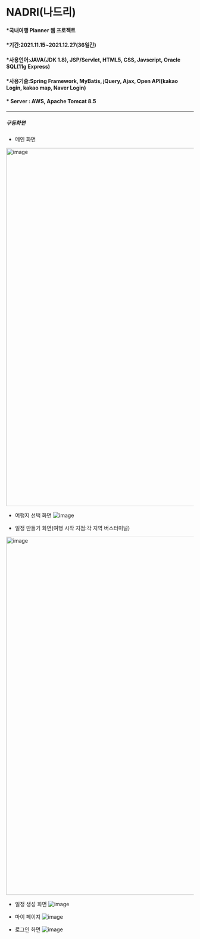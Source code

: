 NADRI(나드리)
=============
#### *국내여행 Planner 웹 프로젝트
#### *기간:2021.11.15~2021.12.27(36일간)
#### *사용언어:JAVA(JDK 1.8), JSP/Servlet, HTML5, CSS, Javscript, Oracle SQL(11g Express)
#### *사용기술:Spring Framework, MyBatis, jQuery, Ajax, Open API(kakao Login, kakao map, Naver Login)
#### * Server : AWS, Apache Tomcat 8.5

---------------------------------------

##### 구동화면
* 메인 화면
<img width="960" alt="image" src="https://user-images.githubusercontent.com/67157818/147849239-ded2e822-bd02-4b7d-acdb-5bfcf099b47f.png">

* 여행지 선택 화면
![image](https://user-images.githubusercontent.com/67157818/147849310-b6f13782-7ef7-4506-8eb5-501c448d0a8b.png)

* 일정 만들기 화면(여행 시작 지점:각 지역 버스터미널)
<img width="960" alt="image" src="https://user-images.githubusercontent.com/67157818/147849363-dde3cf9c-ea33-4f57-bc32-c3ac8a0017ae.png">

* 일정 생성 화면
![image](https://user-images.githubusercontent.com/67157818/147849434-afe4e1de-8577-440f-9391-17cc25c5dcca.png)

* 마이 페이지
![image](https://user-images.githubusercontent.com/67157818/147849478-7a32c42a-a0c0-4c7a-b318-3ea3c8d58954.png)

* 로그인 화면
![image](https://user-images.githubusercontent.com/67157818/147849499-5e7e6b28-bceb-4232-84a3-fec173acbd24.png)
